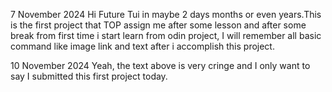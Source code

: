 7 November 2024
Hi Future Tui in maybe 2 days months or even years.This is the first project 
that TOP assign me after some lesson and after some break from first time i 
start learn from odin project, I will remember all basic command like 
image link and text after i accomplish this project.

10 November 2024
Yeah, the text above is very cringe and I only want to say I submitted this first project today.